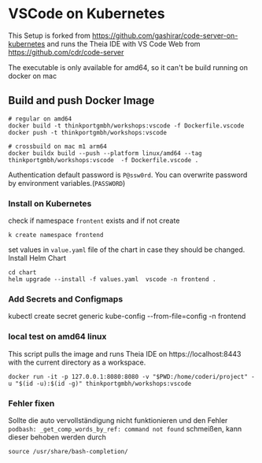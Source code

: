 # VSCode on Kubernetes

This Setup is forked from https://github.com/gashirar/code-server-on-kubernetes and runs the Theia IDE with VS Code Web from https://github.com/cdr/code-server

The executable is only available for amd64, so it can't be build running on docker on mac

## Build and push Docker Image

```
# regular on amd64
docker build -t thinkportgmbh/workshops:vscode -f Dockerfile.vscode
docker push -t thinkportgmbh/workshops:vscode

# crossbuild on mac m1 arm64
docker buildx build --push --platform linux/amd64 --tag thinkportgmbh/workshops:vscode  -f Dockerfile.vscode .
```

Authentication default password is `P@ssw0rd`.
You can overwrite password by environment variables.(`PASSWORD`)

### Install on Kubernetes

check if namespace `frontent` exists and if not create

```
k create namespace frontend
```

set values in `value.yaml` file of the chart in case they should be changed.
Install Helm Chart

```
cd chart
helm upgrade --install -f values.yaml  vscode -n frontend .
```

### Add Secrets and Configmaps

kubectl create secret generic kube-config --from-file=config -n frontend

### local test on amd64 linux

This script pulls the image and runs Theia IDE on https://localhost:8443 with the current directory as a workspace.

```
docker run -it -p 127.0.0.1:8080:8080 -v "$PWD:/home/coderi/project" -u "$(id -u):$(id -g)" thinkportgmbh/workshops:vscode
```

### Fehler fixen

Sollte die auto vervollständigung nicht funktionieren und den Fehler
`podbash: _get_comp_words_by_ref: command not found` schmeißen, kann dieser behoben werden durch

```
source /usr/share/bash-completion/
```
